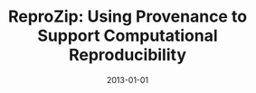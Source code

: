 ---
title: 'ReproZip: Using Provenance to Support Computational Reproducibility'
collection: publications
permalink: /publication/2013-reprozip-tapp
excerpt: ''
date: 2013-01-01
venue: 'Proceedings of the 5th USENIX conference on Theory and Practice of Provenance (<b>TaPP</b>)'
paperurl: ''
authors: 'F. Chirigati, D. Shasha, and J. Freire'
notes: '[<a href="../files/papers/chirigati-tapp2013.pdf" target="_blank">paper</a>] [<a href="../files/presentations/chirigati-tapp2013.pdf" target="_blank">presentation</a>]'
---